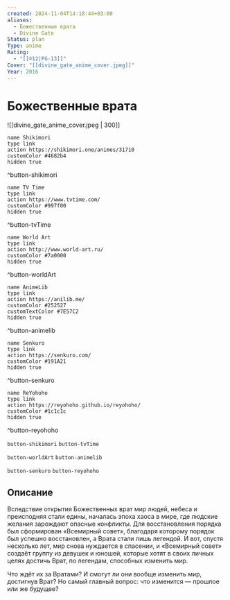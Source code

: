 ```yaml
---
created: 2024-11-04T14:18:44+03:00
aliases:
  - Божественные врата
  - Divine Gate
Status: plan
Type: anime
Rating:
  - "[[®️12|PG-13]]"
Cover: "[[divine_gate_anime_cover.jpeg]]"
Year: 2016
---
```


# Божественные врата

![[divine_gate_anime_cover.jpeg | 300]]

```button
name Shikimori
type link
action https://shikimori.one/animes/31710
customColor #4682b4
hidden true
```
^button-shikimori

```button
name TV Time
type link
action https://www.tvtime.com/
customColor #997f00
hidden true
```
^button-tvTime

```button
name World Art
type link
action http://www.world-art.ru/
customColor #7a0000
hidden true
```
^button-worldArt

```button
name AnimeLib
type link
action https://anilib.me/
customColor #252527
customTextColor #7E57C2
hidden true
```
^button-animelib

```button
name Senkuro
type link
action https://senkuro.com/
customColor #191A21
hidden true
```
^button-senkuro

```button
name ReYohoho
type link
action https://reyohoho.github.io/reyohoho/
customColor #1c1c1c
hidden true
```
^button-reyohoho

`button-shikimori` `button-tvTime`

`button-worldArt` `button-animelib`

`button-senkuro` `button-reyohoho`

## Описание

Вследствие открытия Божественных врат мир людей, небеса и преисподняя стали едины, началась эпоха хаоса в мире, где людские желания зарождают опасные конфликты. Для восстановления порядка был сформирован «Всемирный совет», благодаря которому порядок был успешно восстановлен, а Врата стали лишь легендой. И вот, спустя несколько лет, мир снова нуждается в спасении, и «Всемирный совет» создаёт группу из девушек и юношей, которые хотят в своих личных целях достичь Врат, по легендам, способных изменить мир.

Что ждёт их за Вратами? И смогут ли они вообще изменить мир, достигнув Врат? Но самый главный вопрос: что изменится — прошлое или же будущее?
